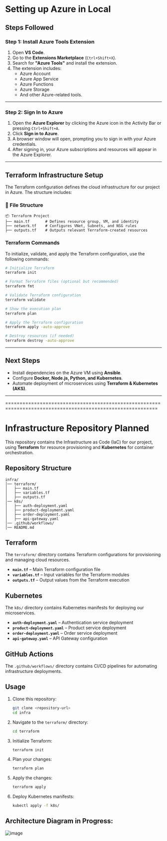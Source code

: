 # Setting up Azure in Local

## Steps Followed

### Step 1: Install Azure Tools Extension
1. Open **VS Code**.
2. Go to the **Extensions Marketplace** (`Ctrl+Shift+X`).
3. Search for **"Azure Tools"** and install the extension.
4. The extension includes:
   - Azure Account
   - Azure App Service
   - Azure Functions
   - Azure Storage
   - And other Azure-related tools.

---

### Step 2: Sign In to Azure
1. Open the **Azure Explorer** by clicking the Azure icon in the Activity Bar or pressing `Ctrl+Shift+A`.
2. Click **Sign in to Azure**.
3. A browser window will open, prompting you to sign in with your Azure credentials.
4. After signing in, your Azure subscriptions and resources will appear in the Azure Explorer.

---

## Terraform Infrastructure Setup
The Terraform configuration defines the cloud infrastructure for our project in Azure. The structure includes:

### **📁 File Structure**
```
📦 Terraform Project
├── main.tf       # Defines resource group, VM, and identity
├── network.tf    # Configures VNet, Subnets, and NSG rules
├── outputs.tf    # Outputs relevant Terraform-created resources
```

### **Terraform Commands**
To initialize, validate, and apply the Terraform configuration, use the following commands:

```bash
# Initialize Terraform
terraform init

# Format Terraform files (optional but recommended)
terraform fmt

# Validate Terraform configuration
terraform validate

# Show the execution plan
terraform plan

# Apply the Terraform configuration
terraform apply -auto-approve

# Destroy resources (if needed)
terraform destroy -auto-approve
```

---

## **Next Steps**
- Install dependencies on the Azure VM using **Ansible**.
- Configure **Docker, Node.js, Python, and Kubernetes**.
- Automate deployment of microservices using **Terraform & Kubernetes (AKS)**.

---



















===========================================================================================================
# Infrastructure Repository Planned

This repository contains the Infrastructure as Code (IaC) for our project, using **Terraform** for resource provisioning and **Kubernetes** for container orchestration.  

## Repository Structure  

```plaintext
infra/
│── terraform/
│   ├── main.tf
│   ├── variables.tf
│   ├── outputs.tf
│── k8s/
│   ├── auth-deployment.yaml
│   ├── product-deployment.yaml
│   ├── order-deployment.yaml
│   ├── api-gateway.yaml
│── .github/workflows/
│── README.md
```

## Terraform  

The `terraform/` directory contains Terraform configurations for provisioning and managing cloud resources.  

- **`main.tf`** – Main Terraform configuration file  
- **`variables.tf`** – Input variables for the Terraform modules  
- **`outputs.tf`** – Output values from the Terraform execution  

## Kubernetes  

The `k8s/` directory contains Kubernetes manifests for deploying our microservices.  

- **`auth-deployment.yaml`** – Authentication service deployment  
- **`product-deployment.yaml`** – Product service deployment  
- **`order-deployment.yaml`** – Order service deployment  
- **`api-gateway.yaml`** – API Gateway configuration  

## GitHub Actions  

The `.github/workflows/` directory contains CI/CD pipelines for automating infrastructure deployments.  

## Usage  

1. Clone this repository:  
   ```sh
   git clone <repository-url>
   cd infra
   ```
2. Navigate to the `terraform/` directory:  
   ```sh
   cd terraform
   ```
3. Initialize Terraform:  
   ```sh
   terraform init
   ```
4. Plan your changes:  
   ```sh
   terraform plan
   ```
5. Apply the changes:  
   ```sh
   terraform apply
   ```
6. Deploy Kubernetes manifests:  
   ```sh
   kubectl apply -f k8s/
   ```




## Architecture Diagram in Progress:
![image](https://github.com/user-attachments/assets/44c57686-2ca6-4081-aa01-bf145dad11fb)

